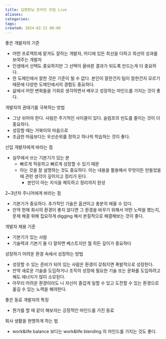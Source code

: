 ```yaml
---
title: 김영한님 온라인 밋업 Live
aliases: 
categories: 
tags: 
created: 2024-02-22 00:00
---
```

좋은 개발자의 기준
- 어떤 프로젝트에 맡겨도 잘하는 개발자, 어디에 있든 최선을 다하고 최선의 성과를 보여주는 개발자
- 인생에서 선택도 중요하지만 그 선택이 올바른 결과가 되도록 만드는게 더 중요하다.
- 한 도메인에서 잘한 것은 기준이 될 수 없다. 본인이 잘한건지 팀이 잘한건지 모르기 때문에 다양한 도메인에서의 경험도 중요하다.
- 삶에서 어떤 변화들을 기회로 생각하면서 배우고 성장하는 마인드를 가지는 것이 좋다.

개발자의 권태기를 극복하는 방법
- 그냥 쉬어야 한다. 사람은 주기적인 사이클이 있다. 슬럼프의 빈도를 줄이는 것이 더 중요하다.
- 성장할 때는 거북이의 마음으로
- 조급한 마음보다는 우선순위를 정하고 하나씩 학습하는 것이 좋다.

신입 개발자에게 바라는 점
- 실무에서 쓰는 기본기가 있는 분
	- 빠르게 적응하고 빠르게 성장할 수 있기 때문
	- 아는 것을 잘 설명하는 것도 중요하다. 아는 내용을 활용해서 무엇이든 만들었을 때 관련 생각이 깊어지고 정리가 된다.
		- 본인이 아는 지식을 체득하고 정리까지 완성

2~3년차 주니어에게 바라는 점
- 기본기가 중요하다. 추가적인 기술은 옵션이고 충분히 배울 수 있다.
- 만약 현재 회사의 환경이 좋지 않다면 그 환경을 바꾸기 위해서 어떤 노력을 했는지, 문제 해결 위해 집요하게 digging 해서 본질적으로 해결해보는 것이 좋다.

개발자 채용 기준
- 기본기가 있는 사람
- 기술력과 기본기 둘 다 잘하면 베스트지만 뭘 하든 깊이가 중요하다

성장하기 어려운 환경 속에서 성장하는 방법
- 성장할 수 있는 준비가 되어 있는 사람은 환경이 갖춰지면 폭발적으로 성장한다.
- 만약 새로운 기술을 도입하거나 조직의 성장에 필요한 기술 또는 문화를 도입하려고 해도 에너지가 많이 소모된다.
- 아무리 어려운 환경이라도 나 자신이 즐겁게 일할 수 있고 도전할 수 있는 환경으로 옮길 수 있는 노력을 해야한다.

좋은 동료 개발자의 특징
- 뭔가를 할 때 같이 해보자는 긍정적인 마인드를 가진 동료

회사 생활을 현명하게 하는 법
- work&life balance 보다는 work&life blending 의 마인드를 가지는 것도 좋다.
